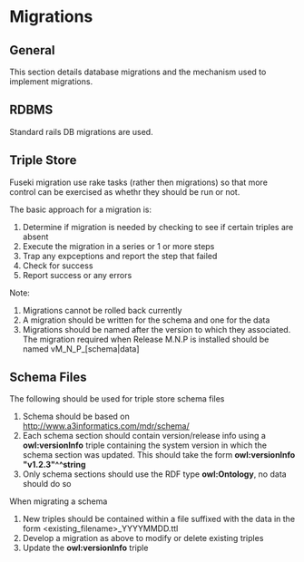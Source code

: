 # Migrations

## General

This section details database migrations and the mechanism used to implement migrations.

## RDBMS

Standard rails DB migrations are used.

## Triple Store

Fuseki migration use rake tasks (rather then migrations) so that more control can be exercised as whethr they should be run or not.

The basic approach for a migration is:

1. Determine if migration is needed by checking to see if certain triples are absent
1. Execute the migration in a series or 1 or more steps
1. Trap any expceptions and report the step that failed
1. Check for success
1. Report success or any errors

Note: 

1. Migrations cannot be rolled back currently
1. A migration should be written for the schema and one for the data
1. Migrations should be named after the version to which they associated. The migration required when Release M.N.P is installed should be named vM_N_P_[schema|data]

## Schema Files

The following should be used for triple store schema files

1. Schema should be based on http://www.a3informatics.com/mdr/schema/<name>
1. Each schema section should contain version/release info using a **owl:versionInfo** triple containing the system version in which the schema section was updated. This should take the form **<subject> owl:versionInfo "v1.2.3"^^string**
1. Only schema sections should use the RDF type **owl:Ontology**, no data should do so

When migrating a schema

1. New triples should be contained within a file suffixed with the data in the form <existing_filename>\_YYYYMMDD.ttl
1. Develop a migration as above to modify or delete existing triples
1. Update the **owl:versionInfo** triple

